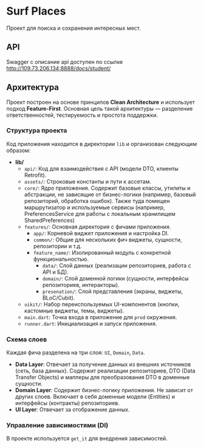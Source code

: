 # Surf Places

Проект для поиска и сохранения интересных мест.

## API
Swagger с описание api доступен по ссылке http://109.73.206.134:8888/docs/student/

## Архитектура

Проект построен на основе принципов **Clean Architecture** и использует подход **Feature-First**. Основная цель такой архитектуры — разделение ответственностей, тестируемость и простота поддержки.

### Структура проекта

Код приложения находится в директории `lib` и организован следующим образом:

- **lib/**
  - `api/`: Код для взаимодействия с API (модели DTO, клиенты Retrofit).
  - `assets/`: Строковые константы и пути к ассетам.
  - `core/`: Ядро приложения. Содержит базовые классы, утилиты и абстракции, не зависящие от бизнес-логики (например, базовый репозиторий, обработка ошибок). Также туда помещен маршрутизатор и используемые сервисы (например, PreferencesService для работы с локальным хранилищем SharedPreferences)
  - `features/`: Основная директория с фичами приложения.
    - `app/`: Корневой виджет приложения и настройка DI.
    - `common/`: Общие для нескольких фич виджеты, сущности, репозитории и т.д.
    - `feature_name/`: Изолированный модуль с конкретной функциональностью.
      - `data/`: Слой данных (реализации репозиториев, работа с API и БД).
      - `domain/`: Слой доменной логики (сущности, интерфейсы репозиториев, интеракторы).
      - `presenation/`: Слой представления (экраны, виджеты, BLoC/Cubit).
  - `uikit/`: Набор переиспользуемых UI-компонентов (кнопки, кастомные виджеты, темы, виджеты).
  - `main.dart`: Точка входа в приложение для `prod` окружения.
  - `runner.dart`: Инициализация и запуск приложения.

### Схема слоев

Каждая фича разделена на три слоя: `UI`, `Domain`, `Data`.

- **Data Layer**: Отвечает за получение данных из внешних источников (сеть, база данных). Содержит реализации репозиториев, DTO (Data Transfer Objects) и мапперы для преобразования DTO в доменные сущности.
- **Domain Layer**: Содержит бизнес-логику приложения. Не зависит от других слоев. Включает в себя доменные модели (Entities) и интерфейсы (контракты) репозиториев.
- **UI Layer**: Отвечает за отображение данных.

### Управление зависимостями (DI)

В проекте используется `get_it` для внедрения зависимостей.